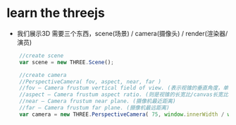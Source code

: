 # learn the threejs

* 我们展示3D 需要三个东西，scene(场景) / camera(摄像头) / render(渲染器/演员)

```javascript
    //create scene
    var scene = new THREE.Scene();

    //create camera
    //PerspectiveCamera( fov, aspect, near, far )
    //fov — Camera frustum vertical field of view. (表示视锥的垂直角度，单位是deg)
    //aspect — Camera frustum aspect ratio. (则是视锥的长宽比/canvas长宽比)
    //near — Camera frustum near plane. (摄像机最近距离)
    //far — Camera frustum far plane. (摄像机最远距离)
    var camera = new THREE.PerspectiveCamera( 75, window.innerWidth / window.innerHeight, 0.1, 1000 );

``` 